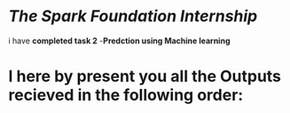 # *The Spark Foundation Internship*


i have  **completed task 2** -**Predction using Machine learning**

# I here by present you all the **Outputs** recieved in the following order:
